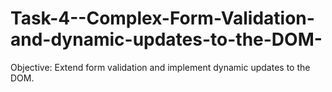 # Task-4--Complex-Form-Validation-and-dynamic-updates-to-the-DOM-
 Objective: Extend form validation and implement dynamic updates to the DOM.

